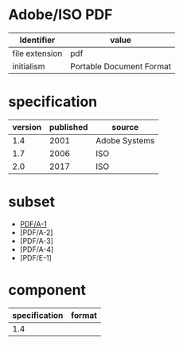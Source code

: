 # Adobe/ISO PDF
| Identifier     | value
| ------------- | -----
| file extension | pdf 
| initialism    | Portable Document Format

# specification
| version | published | source
| --------| --------- | ----- 
| 1.4     | 2001      | Adobe Systems
| 1.7     | 2006      | ISO
| 2.0     | 2017      | ISO

# subset
* [PDF/A-1](a.md)
* [PDF/A-2]
* [PDF/A-3]
* [PDF/A-4]
* [PDF/E-1]

# component
| specification | format
| -------------| ------ 
| 1.4          |  
